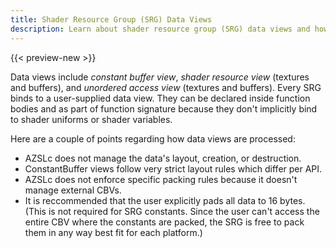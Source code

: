 ```yaml
---
title: Shader Resource Group (SRG) Data Views
description: Learn about shader resource group (SRG) data views and how they fit into the O3DE Atom rendering system.
---
```

<!-- [WRITER NOTE: This page needs more information and more work.] -->

{{< preview-new >}}

Data views include *constant buffer view*, *shader resource view* (textures and buffers), and *unordered access view* (textures and buffers). Every SRG binds to a user-supplied data view. They can be declared inside function bodies and as part of function signature because they don't implicitly bind to shader uniforms or shader variables. 

Here are a couple of points regarding how data views are processed:
- AZSLc does not manage the data's layout, creation, or destruction.
- ConstantBuffer views follow very strict layout rules which differ per API. 
- AZSLc does not enforce specific packing rules because it doesn't manage external CBVs. 
- It is reccommended that the user explicitly pads all data to 16 bytes. (This is not required for SRG constants. Since the user can't access the entire CBV where the constants are packed, the SRG is free to pack them in any way best fit for each platform.)
